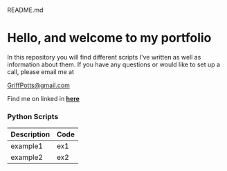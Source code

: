README.md
<h1>Hello, and welcome to my portfolio</h1>
In this repository you will find different scripts I've written as well as information about them. If you have any questions or would like to set up a call, please email me at

<GriffPotts@gmail.com>




Find me on linked in **[here](https://www.linkedin.com/in/griffin-potts-141378105/)**

<h3>Python Scripts<h/3>
  
Description|Code
--------------|--------------
example1 | ex1
example2 | ex2
